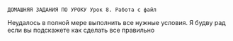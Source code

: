                                                                                          ДОМАШНЯЯ ЗАДАНИЯ ПО УРОКУ Урок 8. Работа с файл     
Неудалось в полной мере выполнить все нужные условия.
Я будву рад если вы подскажете как сделать все правильно  
